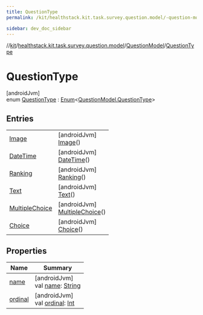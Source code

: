```yaml
---
title: QuestionType
permalink: /kit/healthstack.kit.task.survey.question.model/-question-model/-question-type/index.html

sidebar: dev_doc_sidebar
---
```

//[kit](../../../../index.html)/[healthstack.kit.task.survey.question.model](../../index.html)/[QuestionModel](../index.html)/[QuestionType](index.html)



# QuestionType



[androidJvm]\
enum [QuestionType](index.html) : [Enum](https://kotlinlang.org/api/latest/jvm/stdlib/kotlin/-enum/index.html)&lt;[QuestionModel.QuestionType](index.html)&gt;



## Entries


| | |
|---|---|
| [Image](-image/index.html) | [androidJvm]<br>[Image](-image/index.html)() |
| [DateTime](-date-time/index.html) | [androidJvm]<br>[DateTime](-date-time/index.html)() |
| [Ranking](-ranking/index.html) | [androidJvm]<br>[Ranking](-ranking/index.html)() |
| [Text](-text/index.html) | [androidJvm]<br>[Text](-text/index.html)() |
| [MultipleChoice](-multiple-choice/index.html) | [androidJvm]<br>[MultipleChoice](-multiple-choice/index.html)() |
| [Choice](-choice/index.html) | [androidJvm]<br>[Choice](-choice/index.html)() |


## Properties


| Name | Summary |
|---|---|
| [name](../../../healthstack.kit.ui.util/-interaction-type/-n-o-t-h-i-n-g/index.html#-372974862%2FProperties%2F-106109196) | [androidJvm]<br>val [name](../../../healthstack.kit.ui.util/-interaction-type/-n-o-t-h-i-n-g/index.html#-372974862%2FProperties%2F-106109196): [String](https://kotlinlang.org/api/latest/jvm/stdlib/kotlin/-string/index.html) |
| [ordinal](../../../healthstack.kit.ui.util/-interaction-type/-n-o-t-h-i-n-g/index.html#-739389684%2FProperties%2F-106109196) | [androidJvm]<br>val [ordinal](../../../healthstack.kit.ui.util/-interaction-type/-n-o-t-h-i-n-g/index.html#-739389684%2FProperties%2F-106109196): [Int](https://kotlinlang.org/api/latest/jvm/stdlib/kotlin/-int/index.html) |

